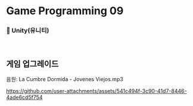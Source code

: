 # Game Programming 09
### 🔧 Unity(유니티)

<br>

## 게임 업그레이드

음원: La Cumbre Dormida - Jovenes Viejos.mp3

https://github.com/user-attachments/assets/541c494f-3c90-41d7-8446-4ade6cd5f754

